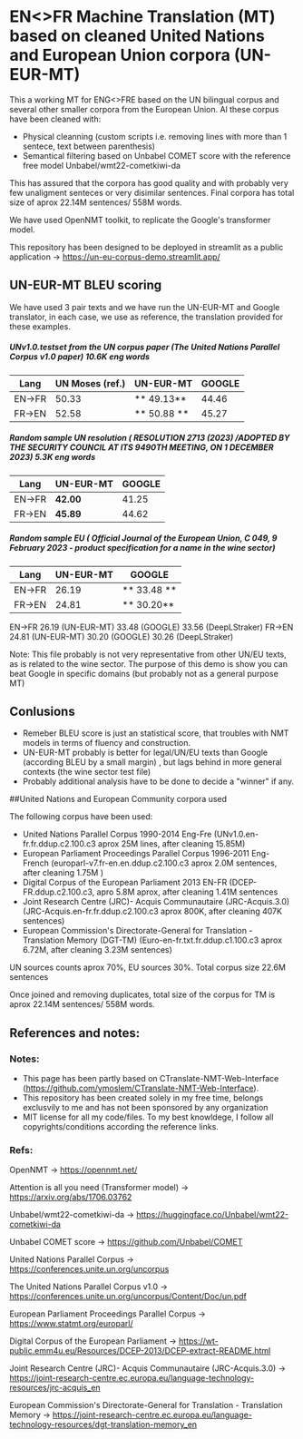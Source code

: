 # EN<>FR Machine Translation (MT) based on cleaned United Nations and European Union corpora (UN-EUR-MT)

This a working MT for ENG<>FRE based on the UN bilingual corpus and several other smaller corpora from the European Union. Al these corpus have been cleaned with:

- Physical cleanning (custom scripts i.e. removing lines with more than 1 sentece, text between parenthesis)
- Semantical filtering based on Unbabel COMET score with the reference free model Unbabel/wmt22-cometkiwi-da

This has assured that the corpora has good quality and with probably very few unaligment senteces or very disimilar sentences. Final corpora has total size of aprox 22.14M sentences/ 558M words.

We have used OpenNMT toolkit, to replicate the Google's transformer model. 

This repository has been designed to be deployed in streamlit as a public application  -> https://un-eu-corpus-demo.streamlit.app/

## UN-EUR-MT BLEU scoring

We have used 3 pair texts and we have run the UN-EUR-MT and Google translator, in each case, we use as reference, the translation provided for these examples.

##### UNv1.0.testset from the UN corpus paper (The United Nations Parallel Corpus v1.0 paper) 10.6K eng words

Lang  | UN Moses (ref.)  |  UN-EUR-MT | GOOGLE
------------- | -------------| -------------| -------------
EN->FR  | 50.33| ** 49.13** | 44.46
FR->EN  | 52.58 | ** 50.88 ** | 45.27

##### Random sample UN resolution ( RESOLUTION 2713 (2023) /ADOPTED BY THE SECURITY COUNCIL AT ITS 9490TH MEETING, ON 1 DECEMBER 2023) 5.3K eng words
Lang  |   UN-EUR-MT | GOOGLE
------------- | -------------| -------------
EN->FR  | **42.00**| 41.25
FR->EN  |  **45.89** | 44.62

#####  Random sample EU ( Official Journal of the European Union, C 049, 9 February 2023 -  product specification for a name in the wine sector)
Lang  |   UN-EUR-MT | GOOGLE
------------- | -------------| -------------
EN->FR  | 26.19|  ** 33.48 **
FR->EN  |  24.81 | ** 30.20**

EN->FR 26.19 (UN-EUR-MT) 33.48 (GOOGLE) 33.56 (DeepLStraker) 
FR->EN 24.81 (UN-EUR-MT) 30.20 (GOOGLE) 30.26 (DeepLStraker)

Note: This file probably is not very representative from other UN/EU texts, as is related to the wine sector. The purpose of this demo is show you can beat Google in specific domains (but probably not as a general purpose MT)

## Conlusions

- Remeber BLEU score is just an statistical score, that troubles with NMT models in terms of fluency and construction.
- UN-EUR-MT probably is better for legal/UN/EU texts than Google (according BLEU by a small margin) , but lags behind in more general contexts (the wine sector test file)
- Probably additional analysis have to be done to decide a "winner" if any. 

##United Nations and European Community corpora used

The following corpus have been used:

- United Nations Parallel Corpus 1990-2014 Eng-Fre (UNv1.0.en-fr.fr.ddup.c2.100.c3 aprox 25M lines, after cleaning 15.85M) 
- European Parliament Proceedings Parallel Corpus 1996-2011 Eng-French (europarl-v7.fr-en.en.ddup.c2.100.c3 aprox 2.0M sentences, after cleaning 1.75M )
- Digital Corpus of the European Parliament 2013 EN-FR  (DCEP-FR.ddup.c2.100.c3, apro 5.8M  aprox, after cleaning 1.41M sentences
- Joint Research Centre (JRC)- Acquis Communautaire (JRC-Acquis.3.0) (JRC-Acquis.en-fr.fr.ddup.c2.100.c3 aprox 800K, after cleaning 407K sentences)
- European Commission's Directorate-General for Translation - Translation Memory (DGT-TM) (Euro-en-fr.txt.fr.ddup.c1.100.c3 aprox 6.72M, after cleaning 3.23M sentences) 

UN sources counts aprox 70%, EU sources 30%. Total corpus size 22.6M sentences

Once joined and removing duplicates, total size of the corpus for TM is aprox 22.14M sentences/ 558M words.


## References and notes:

### Notes:
- This page has been partly based on CTranslate-NMT-Web-Interface (https://github.com/ymoslem/CTranslate-NMT-Web-Interface).
- This repository has been created solely in my free time, belongs exclusvily to me and has not been sponsored by any organization
- MIT license for all my code/files. To my best knowldege, I follow all copyrights/conditions according the reference links. 

### Refs:
OpenNMT -> https://opennmt.net/

Attention is all you need (Transformer model) -> https://arxiv.org/abs/1706.03762

Unbabel/wmt22-cometkiwi-da -> https://huggingface.co/Unbabel/wmt22-cometkiwi-da

Unbabel COMET score -> https://github.com/Unbabel/COMET

United Nations Parallel Corpus -> https://conferences.unite.un.org/uncorpus

The United Nations Parallel Corpus v1.0 -> https://conferences.unite.un.org/uncorpus/Content/Doc/un.pdf

European Parliament Proceedings Parallel Corpus -> https://www.statmt.org/europarl/

Digital Corpus of the European Parliament -> https://wt-public.emm4u.eu/Resources/DCEP-2013/DCEP-extract-README.html

Joint Research Centre (JRC)- Acquis Communautaire (JRC-Acquis.3.0) -> https://joint-research-centre.ec.europa.eu/language-technology-resources/jrc-acquis_en

European Commission's Directorate-General for Translation - Translation Memory -> https://joint-research-centre.ec.europa.eu/language-technology-resources/dgt-translation-memory_en
